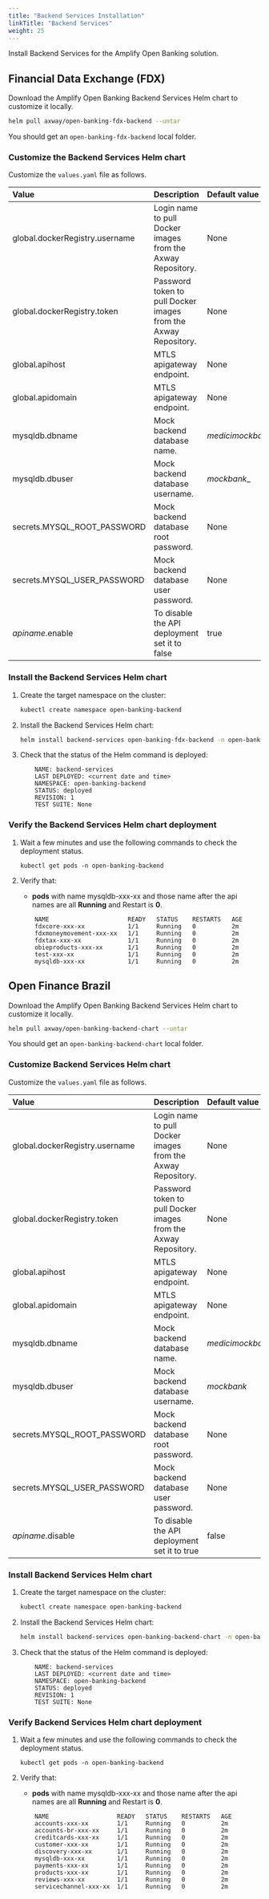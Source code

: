 ```yaml
---
title: "Backend Services Installation"
linkTitle: "Backend Services"
weight: 25
---
```

Install Backend Services for the Amplify Open Banking solution.

## Financial Data Exchange (FDX)

Download the Amplify Open Banking Backend Services Helm chart to customize it locally.

```bash
helm pull axway/open-banking-fdx-backend --untar
```

You should get an `open-banking-fdx-backend` local folder.

### Customize the Backend Services Helm chart

Customize the `values.yaml` file as follows.

| Value         | Description                           | Default value  |
|:------------- |:------------------------------------- |:-------------- |
| global.dockerRegistry.username | Login name to pull Docker images from the Axway Repository. | None |
| global.dockerRegistry.token | Password token to pull Docker images from the Axway Repository. | None |
| global.apihost | MTLS apigateway endpoint. | None |
| global.apidomain | MTLS apigateway endpoint. | None |
| mysqldb.dbname | Mock backend database name. |  *medicimockbackend* |
| mysqldb.dbuser | Mock backend database username. |  *mockbank*_ |
| secrets.MYSQL_ROOT_PASSWORD | Mock backend database root password. | None|
| secrets.MYSQL_USER_PASSWORD | Mock backend database user password. | None |
| *apiname*.enable | To disable the API deployment set it to false | true |

### Install the Backend Services Helm chart

1. Create the target namespace on the cluster:

   ```bash
   kubectl create namespace open-banking-backend
   ```

2. Install the Backend Services Helm chart:

   ```bash
   helm install backend-services open-banking-fdx-backend -n open-banking-backend
   ```

3. Check that the status of the Helm command is deployed:

   ```
       NAME: backend-services
       LAST DEPLOYED: <current date and time>
       NAMESPACE: open-banking-backend
       STATUS: deployed
       REVISION: 1 
       TEST SUITE: None
   ```

### Verify the Backend Services Helm chart deployment

1. Wait a few minutes and use the following commands to check the deployment status.

   ```
   kubectl get pods -n open-banking-backend
   ```

2. Verify that:

   * **pods** with name mysqldb-xxx-xx and those name after the api names are all **Running** and Restart is **0**.

   ```
       NAME                      READY   STATUS    RESTARTS   AGE
       fdxcore-xxx-xx            1/1     Running   0          2m
       fdxmoneymovement-xxx-xx   1/1     Running   0          2m
       fdxtax-xxx-xx             1/1     Running   0          2m
       obieproducts-xxx-xx       1/1     Running   0          2m
       test-xxx-xx               1/1     Running   0          2m
       mysqldb-xxx-xx            1/1     Running   0          2m
   ```

## Open Finance Brazil

Download the Amplify Open Banking Backend Services Helm chart to customize it locally.

```bash
helm pull axway/open-banking-backend-chart --untar
```

You should get an `open-banking-backend-chart` local folder.

### Customize Backend Services Helm chart

Customize the `values.yaml` file as follows.

| Value         | Description                           | Default value  |
|:------------- |:------------------------------------- |:-------------- |
| global.dockerRegistry.username | Login name to pull Docker images from the Axway Repository. | None |
| global.dockerRegistry.token | Password token to pull Docker images from the Axway Repository. | None |
| global.apihost | MTLS apigateway endpoint. | None |
| global.apidomain | MTLS apigateway endpoint. | None |
| mysqldb.dbname | Mock backend database name. |  *medicimockbackend* |
| mysqldb.dbuser | Mock backend database username. |  *mockbank* |
| secrets.MYSQL_ROOT_PASSWORD | Mock backend database root password. | None|
| secrets.MYSQL_USER_PASSWORD | Mock backend database user password. | None |
| *apiname*.disable | To disable the API deployment set it to true | false |

### Install Backend Services Helm chart

1. Create the target namespace on the cluster:

   ```bash
   kubectl create namespace open-banking-backend
   ```

2. Install the Backend Services Helm chart:

   ```bash
   helm install backend-services open-banking-backend-chart -n open-banking-backend
   ```

3. Check that the status of the Helm command is deployed:

   ```
       NAME: backend-services
       LAST DEPLOYED: <current date and time>
       NAMESPACE: open-banking-backend
       STATUS: deployed
       REVISION: 1 
       TEST SUITE: None
   ```

### Verify Backend Services Helm chart deployment

1. Wait a few minutes and use the following commands to check the deployment status.

   ```
   kubectl get pods -n open-banking-backend
   ```

2. Verify that:

   * **pods** with name mysqldb-xxx-xx and those name after the api names are all **Running** and Restart is **0**.

   ```
       NAME                   READY   STATUS    RESTARTS   AGE
       accounts-xxx-xx        1/1     Running   0          2m
       accounts-br-xxx-xx     1/1     Running   0          2m
       creditcards-xxx-xx     1/1     Running   0          2m
       customer-xxx-xx        1/1     Running   0          2m
       discovery-xxx-xx       1/1     Running   0          2m
       mysqldb-xxx-xx         1/1     Running   0          2m
       payments-xxx-xx        1/1     Running   0          2m
       products-xxx-xx        1/1     Running   0          2m
       reviews-xxx-xx         1/1     Running   0          2m
       servicechannel-xxx-xx  1/1     Running   0          2m
   ```
